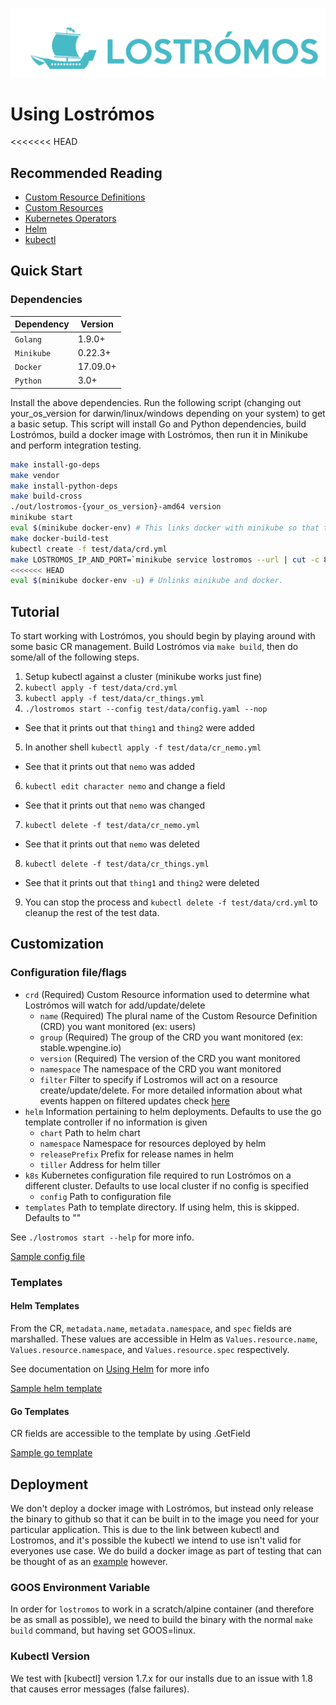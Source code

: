 ![Lostrómos logo](images/logo.png)

# <a name="usinglostromos"></a>Using Lostrómos

<<<<<<< HEAD
## <a name="reading"></a>Recommended Reading
* [Custom Resource Definitions](https://kubernetes.io/docs/tasks/access-kubernetes-api/extend-api-custom-resource-definitions/)
* [Custom Resources](https://kubernetes.io/docs/concepts/api-extension/custom-resources/)
* [Kubernetes Operators](https://coreos.com/blog/introducing-operators.html)
* [Helm](https://docs.helm.sh/)
* [kubectl](https://kubernetes.io/docs/reference/kubectl/overview/)

## <a name="quickstart"></a>Quick Start

### Dependencies

| Dependency | Version |
| ---------- | ------- |
| `Golang` | 1.9.0+ |
| `Minikube` | 0.22.3+ |
| `Docker` | 17.09.0+ |
| `Python` | 3.0+ |

Install the above dependencies. Run the following script (changing out your_os_version for darwin/linux/windows depending on your system) to get a basic
setup. This script will install Go and Python dependencies, build Lostrómos, build a docker image with Lostrómos, then
run it in Minikube and perform integration testing.

```bash
make install-go-deps
make vendor
make install-python-deps
make build-cross
./out/lostromos-{your_os_version}-amd64 version
minikube start
eval $(minikube docker-env) # This links docker with minikube so that the image you build in the next step will be available.
make docker-build-test
kubectl create -f test/data/crd.yml
make LOSTROMOS_IP_AND_PORT=`minikube service lostromos --url | cut -c 8-` integration-tests
<<<<<<< HEAD
eval $(minikube docker-env -u) # Unlinks minikube and docker.
```

## <a name="tutorial"></a>Tutorial

To start working with Lostrómos, you should begin by playing around with some basic CR management. Build Lostrómos via
`make build`, then do some/all of the following steps.

1. Setup kubectl against a cluster (minikube works just fine)
2. `kubectl apply -f test/data/crd.yml`
3. `kubectl apply -f test/data/cr_things.yml`
4. `./lostromos start --config test/data/config.yaml --nop`
  - See that it prints out that `thing1` and `thing2` were added
5. In another shell `kubectl apply -f test/data/cr_nemo.yml`
  - See that it prints out that `nemo` was added
6. `kubectl edit character nemo` and change a field
  - See that it prints out that `nemo` was changed
7. `kubectl delete -f test/data/cr_nemo.yml`
  - See that it prints out that `nemo` was deleted
8. `kubectl delete -f test/data/cr_things.yml`
  - See that it prints out that `thing1` and `thing2` were deleted
9. You can stop the process and `kubectl delete -f test/data/crd.yml` to cleanup the rest of the test data.

## Customization

### Configuration file/flags

* `crd` (Required) Custom Resource information used to determine what Lostrómos will watch for add/update/delete
  * `name` (Required) The plural name of the Custom Resource Definition (CRD) you want monitored (ex: users)
  * `group` (Required) The group of the CRD you want monitored (ex: stable.wpengine.io)
  * `version` (Required) The version of the CRD you want monitored
  * `namespace` The namespace of the CRD you want monitored
  * `filter` Filter to specify if Lostromos will act on a resource create/update/delete. For more detailed information about what events happen on filtered updates check [here](./events.md)
* `helm` Information pertaining to helm deployments. Defaults to use the go template controller if no information is
    given
  * `chart` Path to helm chart
  * `namespace` Namespace for resources deployed by helm
  * `releasePrefix` Prefix for release names in helm
  * `tiller` Address for helm tiller
* `k8s` Kubernetes configuration file required to run Lostrómos on a different cluster. Defaults to use local cluster if
    no config is specified
  * `config` Path to configuration file
* `templates` Path to template directory. If using helm, this is skipped. Defaults to ""

See `./lostromos start --help` for more info.

[Sample config file](../test/data/config.yaml)

### Templates

#### Helm Templates

From the CR, `metadata.name`, `metadata.namespace`, and `spec` fields are marshalled. These values are accessible in
Helm as `Values.resource.name`, `Values.resource.namespace`, and `Values.resource.spec` respectively.

See documentation on [Using Helm](./helm.md) for more info

[Sample helm template](../test/data/helm/chart/templates/deployment.yaml)

#### Go Templates

CR fields are accessible to the template by using .GetField

[Sample go template](../test/data/templates/deployment.yaml.tmpl)


## <a name="deployment"></a>Deployment

We don't deploy a docker image with Lostrómos, but instead only release the binary to github so that it can be built in
to the image you need for your particular application. This is due to the link between kubectl and Lostromos, and it's
possible the kubectl we intend to use isn't valid for everyones use case. We do build a docker image as part of testing
that can be thought of as an [example](../test/docker/Dockerfile) however.

### GOOS Environment Variable

In order for `lostromos` to work in a scratch/alpine container (and therefore be as small as possible), we need to build
the binary with the normal `make build` command, but having set GOOS=linux.

### Kubectl Version

We test with [kubectl] version 1.7.x for our installs due to an issue with 1.8 that causes error messages
(false failures).
